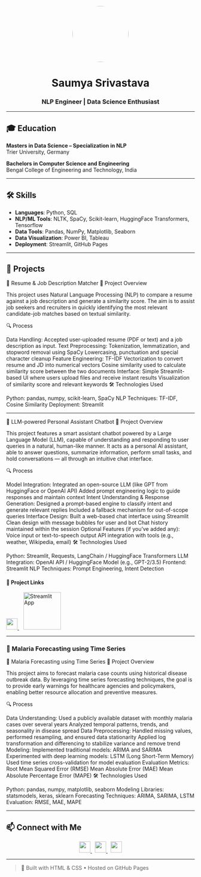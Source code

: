<p align="center">
  <img src="https://raw.githubusercontent.com/saumya-srivastava-29/saumya-srivastava.github.io/main/profile.jpg" width="150" height="150" style="border-radius: 50%;"><br>
</p>

<h1 align="center">Saumya Srivastava</h1>
<h3 align="center">NLP Engineer | Data Science Enthusiast</h3>

---

## 🎓 Education

**Masters in Data Science – Specialization in NLP**  
Trier University, Germany

**Bachelors in Computer Science and Engineering**  
Bengal College of Engineering and Technology, India

---

## 🛠️ Skills

- **Languages**: Python, SQL  
- **NLP/ML Tools**: NLTK, SpaCy, Scikit-learn, HuggingFace Transformers, Tensorflow
- **Data Tools**: Pandas, NumPy, Matplotlib, Seaborn
- **Data Visualization**: Power BI, Tableau
- **Deployment**: Streamlit, GitHub Pages

---

## 💼 Projects

📄 Resume & Job Description Matcher
📌 Project Overview

This project uses Natural Language Processing (NLP) to compare a resume against a job description and generate a similarity score. The aim is to assist job seekers and recruiters in quickly identifying the most relevant candidate-job matches based on textual similarity.

🔍 Process

Data Handling:
Accepted user-uploaded resume (PDF or text) and a job description as input.
Text Preprocessing:
Tokenization, lemmatization, and stopword removal using SpaCy
Lowercasing, punctuation and special character cleanup
Feature Engineering:
TF-IDF Vectorization to convert resume and JD into numerical vectors
Cosine similarity used to calculate similarity score between the two documents
Interface:
Simple Streamlit-based UI where users upload files and receive instant results
Visualization of similarity score and relevant keywords
🛠 Technologies Used

Python: pandas, numpy, scikit-learn, SpaCy
NLP Techniques: TF-IDF, Cosine Similarity
Deployment: Streamlit

---

🤖 LLM-powered Personal Assistant Chatbot
📌 Project Overview

This project features a smart assistant chatbot powered by a Large Language Model (LLM), capable of understanding and responding to user queries in a natural, human-like manner. It acts as a personal AI assistant, able to answer questions, summarize information, perform small tasks, and hold conversations — all through an intuitive chat interface.

🔍 Process

Model Integration:
Integrated an open-source LLM (like GPT from HuggingFace or OpenAI API)
Added prompt engineering logic to guide responses and maintain context
Intent Understanding & Response Generation:
Designed a prompt-based engine to classify intent and generate relevant replies
Included a fallback mechanism for out-of-scope queries
Interface Design:
Built a web-based chat interface using Streamlit
Clean design with message bubbles for user and bot
Chat history maintained within the session
Optional Features (if you’ve added any):
Voice input or text-to-speech output
API integration with tools (e.g., weather, Wikipedia, email)
🛠 Technologies Used

Python: Streamlit, Requests, LangChain / HuggingFace Transformers
LLM Integration: OpenAI API / HuggingFace Model (e.g., GPT-2/3.5)
Frontend: Streamlit
NLP Techniques: Prompt Engineering, Intent Detection

#### 🔗 Project Links

<p>
  <a href="https://github.com/yourusername/resume-matcher" target="_blank">
    <img src="https://img.icons8.com/ios-filled/50/000000/github.png" width="30" />
  </a>
  &nbsp;&nbsp;
  <a href="https://checkresumefitscore.streamlit.app" target="_blank">
    <img src="https://streamlit.io/images/brand/streamlit-logo-secondary-colormark-darktext.svg" alt="Streamlit App" width="100"/>
  </a>
</p>

---

### 🦟 Malaria Forecasting using Time Series
🦟 Malaria Forecasting using Time Series
📌 Project Overview

This project aims to forecast malaria case counts using historical disease outbreak data. By leveraging time series forecasting techniques, the goal is to provide early warnings for healthcare agencies and policymakers, enabling better resource allocation and preventive measures.

🔍 Process

Data Understanding:
Used a publicly available dataset with monthly malaria cases over several years
Analyzed temporal patterns, trends, and seasonality in disease spread
Data Preprocessing:
Handled missing values, performed resampling, and ensured data stationarity
Applied log transformation and differencing to stabilize variance and remove trend
Modeling:
Implemented traditional models: ARIMA and SARIMA
Experimented with deep learning models: LSTM (Long Short-Term Memory)
Used time series cross-validation for model evaluation
Evaluation Metrics:
Root Mean Squared Error (RMSE)
Mean Absolute Error (MAE)
Mean Absolute Percentage Error (MAPE)
🛠 Technologies Used

Python: pandas, numpy, matplotlib, seaborn
Modeling Libraries: statsmodels, keras, sklearn
Forecasting Techniques: ARIMA, SARIMA, LSTM
Evaluation: RMSE, MAE, MAPE

---

## 📫 Connect with Me

<p align="center">
  <a href="https://github.com/saumya-srivastava-29">
    <img src="https://cdn.jsdelivr.net/gh/devicons/devicon/icons/github/github-original.svg" width="30" />
  </a>
  &nbsp;
  <a href="mailto:srivastavasaumya.2912@gmail.com">
    <img src="https://img.icons8.com/ios-filled/50/000000/email.png" width="30" />
  </a>
  &nbsp;
  <a href="https://www.linkedin.com/in/saumya-srivastava-62195a150">
    <img src="https://cdn.jsdelivr.net/gh/devicons/devicon/icons/linkedin/linkedin-original.svg" width="30" />
  </a>
</p>

---

> 🧠 Built with HTML & CSS • Hosted on GitHub Pages
